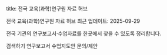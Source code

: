 title: 전국 교육(과학)연구원 자료 허브


전국 교육(과학)연구원 자료 허브
최근 업데이트: 2025-09-29

전국 기관의 연구보고서·수업자료를 한곳에서 찾을 수 있도록 정리합니다.

검색하기
연구보고서
수업지도안
문의/제안
